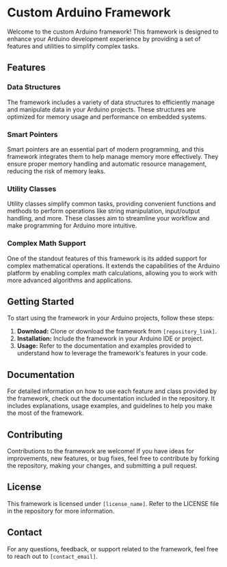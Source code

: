 # Custom Arduino Framework

Welcome to the custom Arduino framework! This framework is designed to enhance your Arduino development experience by providing a set of features and utilities to simplify complex tasks.

## Features

### Data Structures
The framework includes a variety of data structures to efficiently manage and manipulate data in your Arduino projects. These structures are optimized for memory usage and performance on embedded systems.

### Smart Pointers
Smart pointers are an essential part of modern programming, and this framework integrates them to help manage memory more effectively. They ensure proper memory handling and automatic resource management, reducing the risk of memory leaks.

### Utility Classes
Utility classes simplify common tasks, providing convenient functions and methods to perform operations like string manipulation, input/output handling, and more. These classes aim to streamline your workflow and make programming for Arduino more intuitive.

### Complex Math Support
One of the standout features of this framework is its added support for complex mathematical operations. It extends the capabilities of the Arduino platform by enabling complex math calculations, allowing you to work with more advanced algorithms and applications.

## Getting Started
To start using the framework in your Arduino projects, follow these steps:

1. **Download:** Clone or download the framework from `[repository_link]`.
2. **Installation:** Include the framework in your Arduino IDE or project.
3. **Usage:** Refer to the documentation and examples provided to understand how to leverage the framework's features in your code.

## Documentation
For detailed information on how to use each feature and class provided by the framework, check out the documentation included in the repository. It includes explanations, usage examples, and guidelines to help you make the most of the framework.

## Contributing
Contributions to the framework are welcome! If you have ideas for improvements, new features, or bug fixes, feel free to contribute by forking the repository, making your changes, and submitting a pull request.

## License
This framework is licensed under `[license_name]`. Refer to the LICENSE file in the repository for more information.

## Contact
For any questions, feedback, or support related to the framework, feel free to reach out to `[contact_email]`.
